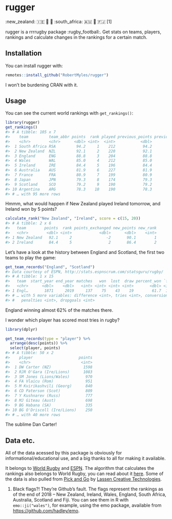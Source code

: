 
<!-- README.md is generated from README.Rmd. Please edit that file -->

# rugger

:new\_zealand: :ireland: 🏴󠁧󠁢󠁷󠁬󠁳󠁿 🏴󠁧󠁢󠁥󠁮󠁧󠁿 :south\_africa: :australia:
🏴󠁧󠁢󠁳󠁣󠁴󠁿 :fiji: \[1\]

rugger is a rrrrugby package :rugby\_football:. Get stats on teams,
players, rankings and calculate changes in the rankings for a certain
match.

## Installation

You can install rugger with:

``` r
remotes::install_github("RobertMyles/rugger")
```

I won’t be burdening CRAN with it.

## Usage

You can see the current world rankings with `get_rankings()`:

``` r
library(rugger)
get_rankings()
#> # A tibble: 105 x 7
#>    team         team_abbr points  rank played previous_points previous_rank
#>    <chr>        <chr>      <dbl> <int>  <int>           <dbl>         <int>
#>  1 South Africa RSA         94.2     1    212            94.2             1
#>  2 New Zealand  NZL         92.1     2    220            92.1             2
#>  3 England      ENG         88.8     3    204            88.8             3
#>  4 Wales        WAL         85.0     4    212            85.0             4
#>  5 Ireland      IRE         84.4     5    196            84.4             5
#>  6 Australia    AUS         81.9     6    227            81.9             6
#>  7 France       FRA         80.9     7    199            80.9             7
#>  8 Japan        JPN         79.3     8    174            79.3             8
#>  9 Scotland     SCO         79.2     9    190            79.2             9
#> 10 Argentina    ARG         78.3    10    190            78.3            10
#> # … with 95 more rows
```

Hmmm, what would happen if New Zealand played Ireland tomorrow, and
Ireland won by 5 points?

``` r
calculate_rank("New Zealand", "Ireland", score = c(15, 20))
#> # A tibble: 2 x 6
#>   team        points  rank points_exchanged new_points new_rank
#>   <chr>        <dbl> <int>            <dbl>      <dbl>    <int>
#> 1 New Zealand   92.1     2               -2       90.1        1
#> 2 Ireland       84.4     5                2       86.4        2
```

Let’s have a look at the history between England and Scotland, the first
two teams to play the game:

``` r
get_team_records("England", "Scotland")
#> Data courtesy of ESPN, http://stats.espnscrum.com/statsguru/rugby/
#> # A tibble: 1 x 15
#>   team  start_year end_year matches   won  lost  draw percent_won `for` against
#>   <chr>      <dbl>    <dbl>   <int> <int> <int> <int>       <dbl> <int>   <int>
#> 1 Engl…       1871     2019     137    75    43    19        61.7  1674    1225
#> # … with 5 more variables: difference <int>, tries <int>, conversions <int>,
#> #   penalties <int>, dropgoals <int>
```

England winning almost 62% of the matches there.

I wonder which player has scored most tries in rugby?

``` r
library(dplyr)

get_team_records(type = "player") %>% 
  arrange(desc(points)) %>% 
  select(player, points)
#> # A tibble: 50 x 2
#>    player                    points
#>    <chr>                      <int>
#>  1 DW Carter (NZ)              1598
#>  2 RJR O'Gara (Ire/Lions)      1083
#>  3 SM Jones (Lions/Wales)       970
#>  4 FA Vlaicu (Rom)              951
#>  5 M Kvirikashvili (Georg)      840
#>  6 CD Paterson (Scot)           809
#>  7 Y Kushnarev (Russ)           777
#>  8 MJ Giteau (Aust)             698
#>  9 BG Habana (SA)               335
#> 10 BG O'Driscoll (Ire/Lions)    250
#> # … with 40 more rows
```

The sublime Dan Carter\!

## Data etc.

All of the data acessed by this package is obviously for
informational/educational use, and a big thanks to all for making it
available.

It belongs to [World Rugby](https://www.world.rugby/rankings/mru) and
[ESPN](http://stats.espnscrum.com/statsguru/rugby/stats/index.html). The
algorithm that calculates the rankings also belongs to World Rugby, you
can read about it [here](https://www.world.rugby/rankings/explanation).
Some of the data is also pulled from [Pick and
Go](http://www.lassen.co.nz/pickandgo.php) by [Lassen Creative
Technologies](http://www.datacleanse.co.nz/).

1.  Black flags?\! They’re Github’s fault. The flags represent the
    rankings as of the end of 2018 – New Zealand, Ireland, Wales,
    England, South Africa, Australia, Scotland and Fiji. You can see
    them in R with `emo::ji("wales")`, for example, using the emo
    package, available from <https://github.com/hadley/emo>.
